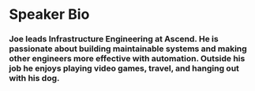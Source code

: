 # Speaker Bio

### Joe leads Infrastructure Engineering at Ascend. He is passionate about building maintainable systems and making other engineers more effective with automation. Outside his job he enjoys playing video games, travel, and hanging out with his dog.
